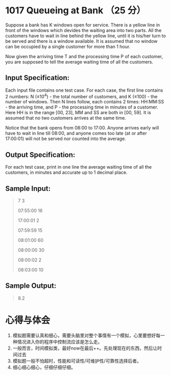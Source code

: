 # 1017 Queueing at Bank （25 分）
Suppose a bank has K windows open for service. There is a yellow line in front of the windows which devides the waiting area into two parts. All the customers have to wait in line behind the yellow line, until it is his/her turn to be served and there is a window available. It is assumed that no window can be occupied by a single customer for more than 1 hour.

Now given the arriving time T and the processing time P of each customer, you are supposed to tell the average waiting time of all the customers.

## Input Specification:
Each input file contains one test case. For each case, the first line contains 2 numbers: N (≤10<sup>4</sup>) - the total number of customers, and K (≤100) - the number of windows. Then N lines follow, each contains 2 times: HH:MM:SS - the arriving time, and P - the processing time in minutes of a customer. Here HH is in the range [00, 23], MM and SS are both in [00, 59]. It is assumed that no two customers arrives at the same time.

Notice that the bank opens from 08:00 to 17:00. Anyone arrives early will have to wait in line till 08:00, and anyone comes too late (at or after 17:00:01) will not be served nor counted into the average.

## Output Specification:
For each test case, print in one line the average waiting time of all the customers, in minutes and accurate up to 1 decimal place.

## Sample Input:
>7 3
>
>07:55:00 16
>
>17:00:01 2
>
>07:59:59 15
>
>08:01:00 60
>
>08:00:00 30
>
>08:00:02 2
>
>08:03:00 10

## Sample Output:
>8.2

# 心得与体会
1. 模拟题需要认真和细心，需要头脑里对整个事情有一个模拟，心里要想好每一种情况进入你的程序中控制流应该是怎么走。
2. 一般而言，时间模拟类，最好now在最后++。先处理现在的东西，然后让时间过去
3. 模拟题一般不怕超时，性能和可读性/可维护性/可靠性选择后者。
4. 细心细心细心，仔细仔细仔细。